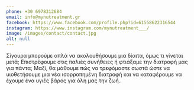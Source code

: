 ```yaml
---
phone: +30 6978312684
email: info@mynutreatment.gr
facebook: https://www.facebook.com/profile.php?id=61558622316544
instagram: https://www.instagram.com/mynutreatment___/
image: /images/contact/contact.jpg
alt: null
---
```


Σίγουρα μπορούμε απλά να ακολουθήσουμε μια δίαιτα, όμως τι γίνεται μετά; Επιστρέφουμε στις παλιές συνήθειες ή φτιάξαμε την διατροφή μας για πάντα; Μαζί, θα μάθουμε πώς να τρεφόμαστε σωστά ώστε να υιοθετήσουμε μια νέα ισορροπημένη διατροφή και να καταφέρουμε να έχουμε ένα υγιές βάρος για όλη μας την ζωή..
